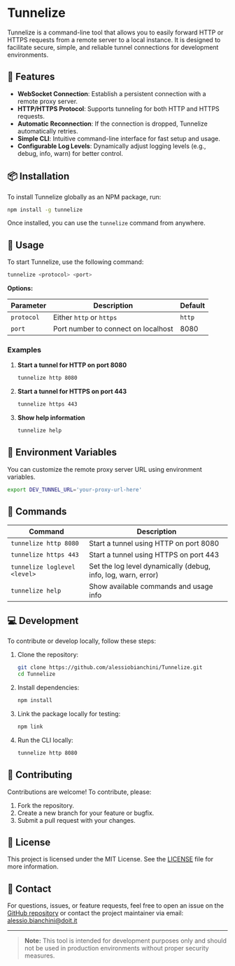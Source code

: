 # Tunnelize

Tunnelize is a command-line tool that allows you to easily forward HTTP or HTTPS requests from a remote server to a local instance. It is designed to facilitate secure, simple, and reliable tunnel connections for development environments.

## 🚀 Features
- **WebSocket Connection**: Establish a persistent connection with a remote proxy server.
- **HTTP/HTTPS Protocol**: Supports tunneling for both HTTP and HTTPS requests.
- **Automatic Reconnection**: If the connection is dropped, Tunnelize automatically retries.
- **Simple CLI**: Intuitive command-line interface for fast setup and usage.
- **Configurable Log Levels**: Dynamically adjust logging levels (e.g., debug, info, warn) for better control.

## 📦 Installation

To install Tunnelize globally as an NPM package, run:

```bash
npm install -g tunnelize
```

Once installed, you can use the `tunnelize` command from anywhere.

## 🔧 Usage

To start Tunnelize, use the following command:

```bash
tunnelize <protocol> <port>
```

**Options:**

| Parameter  | Description                     | Default |
|------------|---------------------------------|---------|
| `protocol` | Either `http` or `https`         | `http`  |
| `port`     | Port number to connect on localhost | 8080   |

### Examples

1. **Start a tunnel for HTTP on port 8080**
   ```bash
   tunnelize http 8080
   ```

2. **Start a tunnel for HTTPS on port 443**
   ```bash
   tunnelize https 443
   ```

3. **Show help information**
   ```bash
   tunnelize help
   ```

## 🔐 Environment Variables

You can customize the remote proxy server URL using environment variables.

```bash
export DEV_TUNNEL_URL='your-proxy-url-here'
```

## 📘 Commands

| Command        | Description                        |
|----------------|-----------------------------------|
| `tunnelize http 8080` | Start a tunnel using HTTP on port 8080 |
| `tunnelize https 443`  | Start a tunnel using HTTPS on port 443  |
| `tunnelize loglevel <level>` | Set the log level dynamically (debug, info, log, warn, error) |
| `tunnelize help`       | Show available commands and usage info  |

## 💻 Development

To contribute or develop locally, follow these steps:

1. Clone the repository:
   ```bash
   git clone https://github.com/alessiobianchini/Tunnelize.git
   cd Tunnelize
   ```

2. Install dependencies:
   ```bash
   npm install
   ```

3. Link the package locally for testing:
   ```bash
   npm link
   ```

4. Run the CLI locally:
   ```bash
   tunnelize http 8080
   ```

## 🤝 Contributing

Contributions are welcome! To contribute, please:

1. Fork the repository.
2. Create a new branch for your feature or bugfix.
3. Submit a pull request with your changes.

## 🔖 License

This project is licensed under the MIT License. See the [LICENSE](LICENSE) file for more information.

## 📧 Contact

For questions, issues, or feature requests, feel free to open an issue on the [GitHub repository](https://github.com/alessiobianchini/Tunnelize) or contact the project maintainer via email: alessio.bianchini@doit.it

---

> **Note:** This tool is intended for development purposes only and should not be used in production environments without proper security measures.
